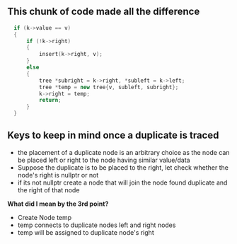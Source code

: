 ## This chunk of code made all the difference 

```cpp
  if (k->value == v)
  {
      if (!k->right)
      {
          insert(k->right, v);
      }
      else
      {
          tree *subright = k->right, *subleft = k->left;
          tree *temp = new tree{v, subleft, subright};
          k->right = temp;
          return;
      }
  }
```
## Keys to keep in mind once a duplicate is traced
+ the placement of a duplicate node is an arbitrary choice as the node can be placed left or right to the node having similar value/data
+ Suppose the duplicate is to be placed to the right, let check whether the node's right is nullptr or not
+ if its not nullptr create a node that will join the node found duplicate and the right of that node

**What did I mean by the 3rd point?**  
+ Create Node temp
+ temp connects to duplicate nodes left and right nodes
+ temp will be assigned to duplicate node's right

